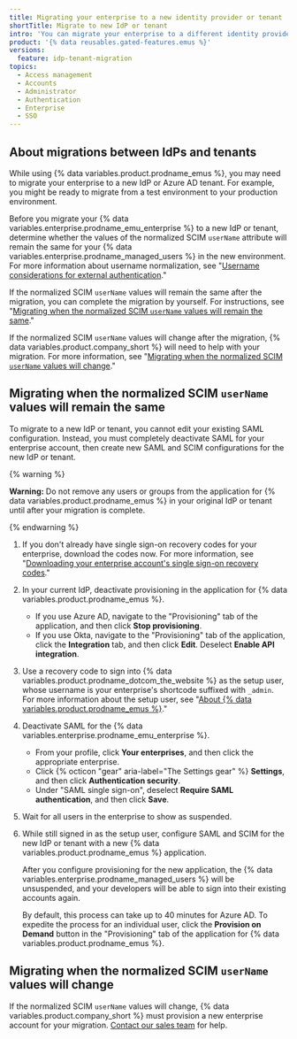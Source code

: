 ```yaml
---
title: Migrating your enterprise to a new identity provider or tenant
shortTitle: Migrate to new IdP or tenant
intro: 'You can migrate your enterprise to a different identity provider (IdP) or Azure AD tenant.'
product: '{% data reusables.gated-features.emus %}'
versions:
  feature: idp-tenant-migration
topics:
  - Access management
  - Accounts
  - Administrator
  - Authentication
  - Enterprise
  - SSO
---
```


## About migrations between IdPs and tenants

While using {% data variables.product.prodname_emus %}, you may need to migrate your enterprise to a new IdP or Azure AD tenant. For example, you might be ready to migrate from a test environment to your production environment.

Before you migrate your {% data variables.enterprise.prodname_emu_enterprise %} to a new IdP or tenant, determine whether the values of the normalized SCIM `userName` attribute will remain the same for your {% data variables.enterprise.prodname_managed_users %} in the new environment. For more information about username normalization, see "[Username considerations for external authentication](/admin/identity-and-access-management/managing-iam-for-your-enterprise/username-considerations-for-external-authentication)."

If the normalized SCIM `userName` values will remain the same after the migration, you can complete the migration by yourself. For instructions, see "[Migrating when the normalized SCIM `userName` values will remain the same](#migrating-when-the-normalized-scim-username-values-will-remain-the-same)."

If the normalized SCIM `userName` values will change after the migration, {% data variables.product.company_short %} will need to help with your migration. For more information, see "[Migrating when the normalized SCIM `userName` values will change](#migrating-when-the-normalized-scim-username-values-will-change)."

## Migrating when the normalized SCIM `userName` values will remain the same

To migrate to a new IdP or tenant, you cannot edit your existing SAML configuration. Instead, you must completely deactivate SAML for your enterprise account, then create new SAML and SCIM configurations for the new IdP or tenant.

{% warning %}

**Warning:** Do not remove any users or groups from the application for {% data variables.product.prodname_emus %} in your original IdP or tenant until after your migration is complete.

{% endwarning %}

1. If you don't already have single sign-on recovery codes for your enterprise, download the codes now. For more information, see "[Downloading your enterprise account's single sign-on recovery codes](/admin/identity-and-access-management/managing-recovery-codes-for-your-enterprise/downloading-your-enterprise-accounts-single-sign-on-recovery-codes)."
1. In your current IdP, deactivate provisioning in the application for {% data variables.product.prodname_emus %}.
    -  If you use Azure AD, navigate to the "Provisioning" tab of the application, and then click **Stop provisioning**.
    - If you use Okta, navigate to the "Provisioning" tab of the application, click the **Integration** tab, and then click **Edit**. Deselect **Enable API integration**.
1. Use a recovery code to sign into {% data variables.product.prodname_dotcom_the_website %} as the setup user, whose username is your enterprise's shortcode suffixed with `_admin`. For more information about the setup user, see "[About {% data variables.product.prodname_emus %}](/admin/identity-and-access-management/using-enterprise-managed-users-for-iam/about-enterprise-managed-users#getting-started-with-enterprise-managed-users)."

1. Deactivate SAML for the {% data variables.enterprise.prodname_emu_enterprise %}.
   -  From your profile, click **Your enterprises**, and then click the appropriate enterprise.
   - Click {% octicon "gear" aria-label="The Settings gear" %} **Settings**, and then click **Authentication security**. 
   - Under "SAML single sign-on", deselect **Require SAML authentication**, and then click **Save**. 
   
1. Wait for all users in the enterprise to show as suspended.

1. While still signed in as the setup user, configure SAML and SCIM for the new IdP or tenant with a new {% data variables.product.prodname_emus %} application.
   
   After you configure provisioning for the new application, the {% data variables.enterprise.prodname_managed_users %} will be unsuspended, and your developers will be able to sign into their existing accounts again.
   
   By default, this process can take up to 40 minutes for Azure AD. To expedite the process for an individual user, click the **Provision on Demand** button in the "Provisioning" tab of the application for {% data variables.product.prodname_emus %}.

## Migrating when the normalized SCIM `userName` values will change

If the normalized SCIM `userName` values will change, {% data variables.product.company_short %} must provision a new enterprise account for your migration. [Contact our sales team](https://github.com/enterprise/contact) for help.